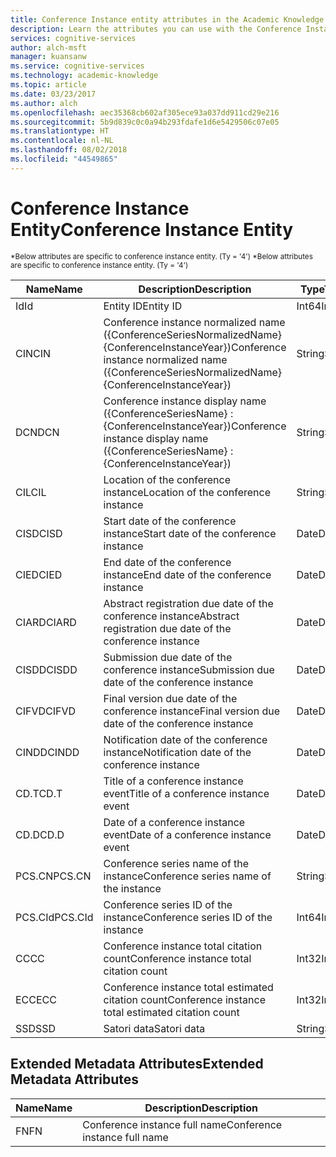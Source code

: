 ```yaml
---
title: Conference Instance entity attributes in the Academic Knowledge API | Microsoft Docs
description: Learn the attributes you can use with the Conference Instance entity in the Academic Knowledge API in Cognitive Services.
services: cognitive-services
author: alch-msft
manager: kuansanw
ms.service: cognitive-services
ms.technology: academic-knowledge
ms.topic: article
ms.date: 03/23/2017
ms.author: alch
ms.openlocfilehash: aec35368cb602af305ece93a037dd911cd29e216
ms.sourcegitcommit: 5b9d839c0c0a94b293fdafe1d6e5429506c07e05
ms.translationtype: HT
ms.contentlocale: nl-NL
ms.lasthandoff: 08/02/2018
ms.locfileid: "44549865"
---
```

# <a name="conference-instance-entity"></a><span data-ttu-id="685da-103">Conference Instance Entity</span><span class="sxs-lookup"><span data-stu-id="685da-103">Conference Instance Entity</span></span>

<span data-ttu-id="685da-104"><sub> \*Below attributes are specific to conference instance entity. (Ty = '4') </sub></span><span class="sxs-lookup"><span data-stu-id="685da-104"><sub> \*Below attributes are specific to conference instance entity. (Ty = '4') </sub></span></span>

<span data-ttu-id="685da-105">Name</span><span class="sxs-lookup"><span data-stu-id="685da-105">Name</span></span>    |<span data-ttu-id="685da-106">Description</span><span class="sxs-lookup"><span data-stu-id="685da-106">Description</span></span>                            |<span data-ttu-id="685da-107">Type</span><span class="sxs-lookup"><span data-stu-id="685da-107">Type</span></span>       | <span data-ttu-id="685da-108">Operations</span><span class="sxs-lookup"><span data-stu-id="685da-108">Operations</span></span>
------- | ------------------------------------- | --------- | ----------------------------
<span data-ttu-id="685da-109">Id</span><span class="sxs-lookup"><span data-stu-id="685da-109">Id</span></span>      |<span data-ttu-id="685da-110">Entity ID</span><span class="sxs-lookup"><span data-stu-id="685da-110">Entity ID</span></span>                              |<span data-ttu-id="685da-111">Int64</span><span class="sxs-lookup"><span data-stu-id="685da-111">Int64</span></span>      |<span data-ttu-id="685da-112">Equals</span><span class="sxs-lookup"><span data-stu-id="685da-112">Equals</span></span>
<span data-ttu-id="685da-113">CIN</span><span class="sxs-lookup"><span data-stu-id="685da-113">CIN</span></span>     |<span data-ttu-id="685da-114">Conference instance normalized name ({ConferenceSeriesNormalizedName} {ConferenceInstanceYear})</span><span class="sxs-lookup"><span data-stu-id="685da-114">Conference instance normalized name ({ConferenceSeriesNormalizedName} {ConferenceInstanceYear})</span></span>        |<span data-ttu-id="685da-115">String</span><span class="sxs-lookup"><span data-stu-id="685da-115">String</span></span>     |<span data-ttu-id="685da-116">Equals</span><span class="sxs-lookup"><span data-stu-id="685da-116">Equals</span></span>
<span data-ttu-id="685da-117">DCN</span><span class="sxs-lookup"><span data-stu-id="685da-117">DCN</span></span>     |<span data-ttu-id="685da-118">Conference instance display name ({ConferenceSeriesName} : {ConferenceInstanceYear})</span><span class="sxs-lookup"><span data-stu-id="685da-118">Conference instance display name ({ConferenceSeriesName} : {ConferenceInstanceYear})</span></span>       |<span data-ttu-id="685da-119">String</span><span class="sxs-lookup"><span data-stu-id="685da-119">String</span></span>     |<span data-ttu-id="685da-120">none</span><span class="sxs-lookup"><span data-stu-id="685da-120">none</span></span>
<span data-ttu-id="685da-121">CIL</span><span class="sxs-lookup"><span data-stu-id="685da-121">CIL</span></span>     |<span data-ttu-id="685da-122">Location of the conference instance</span><span class="sxs-lookup"><span data-stu-id="685da-122">Location of the conference instance</span></span>    |<span data-ttu-id="685da-123">String</span><span class="sxs-lookup"><span data-stu-id="685da-123">String</span></span>     |<span data-ttu-id="685da-124">Equals,</span><span class="sxs-lookup"><span data-stu-id="685da-124">Equals,</span></span><br/><span data-ttu-id="685da-125">StartsWith</span><span class="sxs-lookup"><span data-stu-id="685da-125">StartsWith</span></span>
<span data-ttu-id="685da-126">CISD</span><span class="sxs-lookup"><span data-stu-id="685da-126">CISD</span></span>    |<span data-ttu-id="685da-127">Start date of the conference instance</span><span class="sxs-lookup"><span data-stu-id="685da-127">Start date of the conference instance</span></span>  |<span data-ttu-id="685da-128">Date</span><span class="sxs-lookup"><span data-stu-id="685da-128">Date</span></span>       |<span data-ttu-id="685da-129">Equals,</span><span class="sxs-lookup"><span data-stu-id="685da-129">Equals,</span></span><br/><span data-ttu-id="685da-130">IsBetween</span><span class="sxs-lookup"><span data-stu-id="685da-130">IsBetween</span></span>
<span data-ttu-id="685da-131">CIED</span><span class="sxs-lookup"><span data-stu-id="685da-131">CIED</span></span>    |<span data-ttu-id="685da-132">End date of the conference instance</span><span class="sxs-lookup"><span data-stu-id="685da-132">End date of the conference instance</span></span>    |<span data-ttu-id="685da-133">Date</span><span class="sxs-lookup"><span data-stu-id="685da-133">Date</span></span>       |<span data-ttu-id="685da-134">Equals,</span><span class="sxs-lookup"><span data-stu-id="685da-134">Equals,</span></span><br/><span data-ttu-id="685da-135">IsBetween</span><span class="sxs-lookup"><span data-stu-id="685da-135">IsBetween</span></span>
<span data-ttu-id="685da-136">CIARD</span><span class="sxs-lookup"><span data-stu-id="685da-136">CIARD</span></span>   |<span data-ttu-id="685da-137">Abstract registration due date of the conference instance</span><span class="sxs-lookup"><span data-stu-id="685da-137">Abstract registration due date of the conference instance</span></span>  |<span data-ttu-id="685da-138">Date</span><span class="sxs-lookup"><span data-stu-id="685da-138">Date</span></span>       |<span data-ttu-id="685da-139">Equals,</span><span class="sxs-lookup"><span data-stu-id="685da-139">Equals,</span></span><br/><span data-ttu-id="685da-140">IsBetween</span><span class="sxs-lookup"><span data-stu-id="685da-140">IsBetween</span></span>
<span data-ttu-id="685da-141">CISDD</span><span class="sxs-lookup"><span data-stu-id="685da-141">CISDD</span></span>   |<span data-ttu-id="685da-142">Submission due date of the conference instance</span><span class="sxs-lookup"><span data-stu-id="685da-142">Submission due date of the conference instance</span></span>     |<span data-ttu-id="685da-143">Date</span><span class="sxs-lookup"><span data-stu-id="685da-143">Date</span></span>       |<span data-ttu-id="685da-144">Equals,</span><span class="sxs-lookup"><span data-stu-id="685da-144">Equals,</span></span><br/><span data-ttu-id="685da-145">IsBetween</span><span class="sxs-lookup"><span data-stu-id="685da-145">IsBetween</span></span>
<span data-ttu-id="685da-146">CIFVD</span><span class="sxs-lookup"><span data-stu-id="685da-146">CIFVD</span></span>   |<span data-ttu-id="685da-147">Final version due date of the conference instance</span><span class="sxs-lookup"><span data-stu-id="685da-147">Final version due date of the conference instance</span></span>  |<span data-ttu-id="685da-148">Date</span><span class="sxs-lookup"><span data-stu-id="685da-148">Date</span></span>       |<span data-ttu-id="685da-149">Equals,</span><span class="sxs-lookup"><span data-stu-id="685da-149">Equals,</span></span><br/><span data-ttu-id="685da-150">IsBetween</span><span class="sxs-lookup"><span data-stu-id="685da-150">IsBetween</span></span>
<span data-ttu-id="685da-151">CINDD</span><span class="sxs-lookup"><span data-stu-id="685da-151">CINDD</span></span>   |<span data-ttu-id="685da-152">Notification date of the conference instance</span><span class="sxs-lookup"><span data-stu-id="685da-152">Notification date of the conference instance</span></span>   |<span data-ttu-id="685da-153">Date</span><span class="sxs-lookup"><span data-stu-id="685da-153">Date</span></span>       |<span data-ttu-id="685da-154">Equals,</span><span class="sxs-lookup"><span data-stu-id="685da-154">Equals,</span></span><br/><span data-ttu-id="685da-155">IsBetween</span><span class="sxs-lookup"><span data-stu-id="685da-155">IsBetween</span></span>
<span data-ttu-id="685da-156">CD.T</span><span class="sxs-lookup"><span data-stu-id="685da-156">CD.T</span></span>    |<span data-ttu-id="685da-157">Title of a conference instance event</span><span class="sxs-lookup"><span data-stu-id="685da-157">Title of a conference instance event</span></span>   |<span data-ttu-id="685da-158">Date</span><span class="sxs-lookup"><span data-stu-id="685da-158">Date</span></span>       |<span data-ttu-id="685da-159">Equals,</span><span class="sxs-lookup"><span data-stu-id="685da-159">Equals,</span></span><br/><span data-ttu-id="685da-160">IsBetween</span><span class="sxs-lookup"><span data-stu-id="685da-160">IsBetween</span></span>
<span data-ttu-id="685da-161">CD.D</span><span class="sxs-lookup"><span data-stu-id="685da-161">CD.D</span></span>    |<span data-ttu-id="685da-162">Date of a conference instance event</span><span class="sxs-lookup"><span data-stu-id="685da-162">Date of a conference instance event</span></span>    |<span data-ttu-id="685da-163">Date</span><span class="sxs-lookup"><span data-stu-id="685da-163">Date</span></span>       |<span data-ttu-id="685da-164">Equals,</span><span class="sxs-lookup"><span data-stu-id="685da-164">Equals,</span></span><br/><span data-ttu-id="685da-165">IsBetween</span><span class="sxs-lookup"><span data-stu-id="685da-165">IsBetween</span></span>
<span data-ttu-id="685da-166">PCS.CN</span><span class="sxs-lookup"><span data-stu-id="685da-166">PCS.CN</span></span>  |<span data-ttu-id="685da-167">Conference series name of the instance</span><span class="sxs-lookup"><span data-stu-id="685da-167">Conference series name of the instance</span></span> |<span data-ttu-id="685da-168">String</span><span class="sxs-lookup"><span data-stu-id="685da-168">String</span></span>     |<span data-ttu-id="685da-169">Equals</span><span class="sxs-lookup"><span data-stu-id="685da-169">Equals</span></span>
<span data-ttu-id="685da-170">PCS.CId</span><span class="sxs-lookup"><span data-stu-id="685da-170">PCS.CId</span></span> |<span data-ttu-id="685da-171">Conference series ID of the instance</span><span class="sxs-lookup"><span data-stu-id="685da-171">Conference series ID of the instance</span></span> |<span data-ttu-id="685da-172">Int64</span><span class="sxs-lookup"><span data-stu-id="685da-172">Int64</span></span>    |<span data-ttu-id="685da-173">Equals</span><span class="sxs-lookup"><span data-stu-id="685da-173">Equals</span></span>
<span data-ttu-id="685da-174">CC</span><span class="sxs-lookup"><span data-stu-id="685da-174">CC</span></span>      |<span data-ttu-id="685da-175">Conference instance total citation count</span><span class="sxs-lookup"><span data-stu-id="685da-175">Conference instance total citation count</span></span>           |<span data-ttu-id="685da-176">Int32</span><span class="sxs-lookup"><span data-stu-id="685da-176">Int32</span></span>      |<span data-ttu-id="685da-177">none</span><span class="sxs-lookup"><span data-stu-id="685da-177">none</span></span>  
<span data-ttu-id="685da-178">ECC</span><span class="sxs-lookup"><span data-stu-id="685da-178">ECC</span></span>     |<span data-ttu-id="685da-179">Conference instance total estimated citation count</span><span class="sxs-lookup"><span data-stu-id="685da-179">Conference instance total estimated citation count</span></span> |<span data-ttu-id="685da-180">Int32</span><span class="sxs-lookup"><span data-stu-id="685da-180">Int32</span></span>      |<span data-ttu-id="685da-181">none</span><span class="sxs-lookup"><span data-stu-id="685da-181">none</span></span>
<span data-ttu-id="685da-182">SSD</span><span class="sxs-lookup"><span data-stu-id="685da-182">SSD</span></span>     |<span data-ttu-id="685da-183">Satori data</span><span class="sxs-lookup"><span data-stu-id="685da-183">Satori data</span></span>                            |<span data-ttu-id="685da-184">String</span><span class="sxs-lookup"><span data-stu-id="685da-184">String</span></span>     |<span data-ttu-id="685da-185">none</span><span class="sxs-lookup"><span data-stu-id="685da-185">none</span></span>

## <a name="extended-metadata-attributes"></a><span data-ttu-id="685da-186">Extended Metadata Attributes</span><span class="sxs-lookup"><span data-stu-id="685da-186">Extended Metadata Attributes</span></span> ##

<span data-ttu-id="685da-187">Name</span><span class="sxs-lookup"><span data-stu-id="685da-187">Name</span></span>    | <span data-ttu-id="685da-188">Description</span><span class="sxs-lookup"><span data-stu-id="685da-188">Description</span></span>               
--------|---------------------------    
<span data-ttu-id="685da-189">FN</span><span class="sxs-lookup"><span data-stu-id="685da-189">FN</span></span>      | <span data-ttu-id="685da-190">Conference instance full name</span><span class="sxs-lookup"><span data-stu-id="685da-190">Conference instance full name</span></span>
